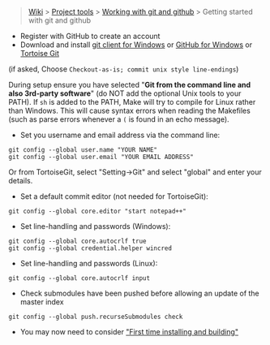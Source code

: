 > [Wiki](Home) > [Project tools](Project-tools) > [Working with git and github](Working-with-git-and-github) > Getting started with git and github

* Register with GitHub to create an account
* Download and install [git client for Windows](https://git-scm.com/download/win>) or [GitHub for Windows](https://windows.github.com/) or [Tortoise Git](https://tortoisegit.org/)

(if asked, Choose `Checkout-as-is; commit unix style line-endings`)

During setup ensure you have selected "**Git from the command line and also 3rd-party software**" (do NOT add the optional Unix tools to your PATH). If `sh` is added to the PATH, Make will try to compile for Linux rather than Windows. This will cause syntax errors when reading the Makefiles (such as parse errors whenever a `(` is found in an echo message).

* Set you username and email address  via the command line:

```
git config --global user.name "YOUR NAME"
git config --global user.email "YOUR EMAIL ADDRESS"
```

Or from TortoiseGit, select "Setting->Git" and select "global" and enter your details.

* Set a default commit editor (not needed for TortoiseGit):

```
git config --global core.editor "start notepad++"
```

* Set line-handling and passwords (Windows):
```
git config --global core.autocrlf true
git config --global credential.helper wincred
```        

* Set line-handling and passwords (Linux):
```
git config --global core.autocrlf input
```        

* Check submodules have been pushed before allowing an update of the master index
```
git config --global push.recurseSubmodules check
```

* You may now need to consider ["First time installing and building"](https://github.com/ISISComputingGroup/ibex_developers_manual/wiki/First-time-installing-and-building-(Windows))
